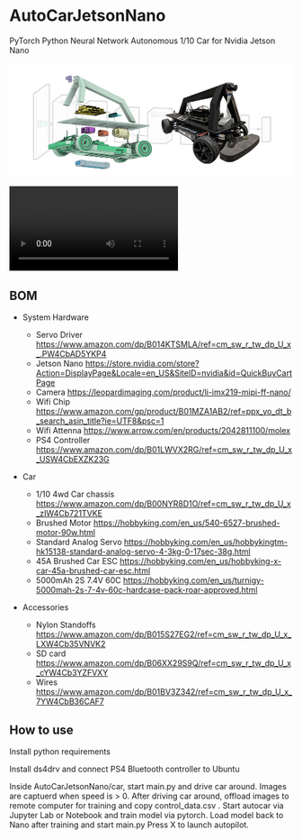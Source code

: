 # AutoCarJetsonNano
PyTorch Python Neural Network Autonomous 1/10 Car for Nvidia Jetson Nano

![Jetson Nano 1/10th RC Car](media/carbg.png)

![](https://giant.gfycat.com/CaringTheseIaerismetalmark.webm)

## BOM

* System Hardware
    * Servo Driver https://www.amazon.com/dp/B014KTSMLA/ref=cm_sw_r_tw_dp_U_x_.PW4CbAD5YKP4
    * Jetson Nano https://store.nvidia.com/store?Action=DisplayPage&Locale=en_US&SiteID=nvidia&id=QuickBuyCartPage
    * Camera https://leopardimaging.com/product/li-imx219-mipi-ff-nano/
    * Wifi Chip https://www.amazon.com/gp/product/B01MZA1AB2/ref=ppx_yo_dt_b_search_asin_title?ie=UTF8&psc=1
    * Wifi Attenna https://www.arrow.com/en/products/2042811100/molex
    * PS4 Controller https://www.amazon.com/dp/B01LWVX2RG/ref=cm_sw_r_tw_dp_U_x_USW4CbEXZK23G

* Car
    * 1/10 4wd Car chassis https://www.amazon.com/dp/B00NYR8D1O/ref=cm_sw_r_tw_dp_U_x_zIW4Cb721TVKE
    * Brushed Motor https://hobbyking.com/en_us/540-6527-brushed-motor-90w.html
    * Standard Analog Servo https://hobbyking.com/en_us/hobbykingtm-hk15138-standard-analog-servo-4-3kg-0-17sec-38g.html
    * 45A Brushed Car ESC https://hobbyking.com/en_us/hobbyking-x-car-45a-brushed-car-esc.html
    * 5000mAh 2S 7.4V 60C https://hobbyking.com/en_us/turnigy-5000mah-2s-7-4v-60c-hardcase-pack-roar-approved.html

* Accessories
    * Nylon Standoffs https://www.amazon.com/dp/B015S27EG2/ref=cm_sw_r_tw_dp_U_x_LXW4Cb35VNVK2
    * SD card https://www.amazon.com/dp/B06XX29S9Q/ref=cm_sw_r_tw_dp_U_x_cYW4Cb3YZFVXY
    * Wires https://www.amazon.com/dp/B01BV3Z342/ref=cm_sw_r_tw_dp_U_x_7YW4CbB36CAF7

## How to use

Install python requirements

Install ds4drv and connect PS4 Bluetooth controller to Ubuntu

Inside AutoCarJetsonNano/car, start main.py and drive car around.  Images are captuerd when speed is > 0.  After driving car around, offload images to remote computer for training and copy control_data.csv .  Start autocar via Jupyter Lab or Notebook and train model via pytorch. Load model back to Nano after training and start main.py  Press X to launch autopilot.
